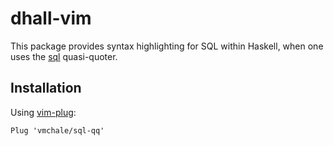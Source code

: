# dhall-vim

This package provides syntax highlighting for SQL within Haskell, when one uses
the
[sql](http://hackage.haskell.org/package/postgresql-simple-0.6.2/docs/Database-PostgreSQL-Simple-SqlQQ.html)
quasi-quoter.

## Installation

Using [vim-plug](https://github.com/junegunn/vim-plug):

```vim
Plug 'vmchale/sql-qq'
```
